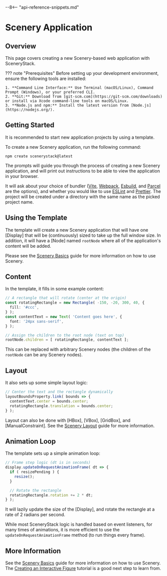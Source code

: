 --8<-- "api-reference-snippets.md"

# Scenery Application

## Overview

This page covers creating a new Scenery-based web application with SceneryStack.

??? note "Prerequisites"
    Before setting up your development environment, ensure the following tools are installed:

    1. **Command Line Interface:** Use Terminal (macOS/Linux), Command Prompt (Windows), or your preferred CLI.
    2. **Git:** Download from [git-scm.com](https://git-scm.com/downloads) or install via Xcode command-line tools on macOS/Linux.
    3. **Node.js and npm:** Install the latest version from [Node.js](https://nodejs.org/).

## Getting Started

It is recommended to start new application projects by using a template.

To create a new Scenery application, run the following command:

```shell
npm create scenerystack@latest
```

The prompts will guide you through the process of creating a new Scenery application, and will print out instructions
to be able to view the application in your browser.

It will ask about your choice of bundler ([Vite](https://vite.dev/), [Webpack](https://webpack.js.org/), [Esbuild](https://esbuild.github.io/), and [Parcel](https://parceljs.org/) are the 
options), and whether you would like to use [ESLint](https://eslint.org/) and [Prettier](https://prettier.io/). The
project will be created under a directory with the same name as the picked project name.

## Using the Template

The template will create a new Scenery application that will have one [Display] that will be (continuously) sized to
take up the full window size. In addition, it will have a [Node] named `rootNode` where all of the application's
content will be added.

Please see the [Scenery Basics](./scenery-basics.md) guide for more information on how to use Scenery.

## Content

In the template, it fills in some example content:

```ts
// A rectangle that will rotate (center at the origin)
const rotatingRectangle = new Rectangle( -150, -20, 300, 40, {
  fill: '#ccc',
} );
const contentText = new Text( 'Content goes here', {
  font: '24px sans-serif',
} );

// Assign the children to the root node (text on top)
rootNode.children = [ rotatingRectangle, contentText ];
```

This can be replaced with arbitrary Scenery nodes (the children of the `rootNode` can be any Scenery nodes).

## Layout

It also sets up some simple layout logic:

```ts
// Center the text and the rectangle dynamically
layoutBoundsProperty.link( bounds => {
  contentText.center = bounds.center;
  rotatingRectangle.translation = bounds.center;
} );
```

Layout can also be done with [HBox], [VBox], [GridBox], and [ManualConstraint]. See the
[Scenery Layout](./scenery-layout.md) guide for more information.

## Animation Loop

The template sets up a simple animation loop:

```ts
// Frame step logic (dt is in seconds)
display.updateOnRequestAnimationFrame( dt => {
  if ( resizePending ) {
    resize();
  }

  // Rotate the rectangle
  rotatingRectangle.rotation += 2 * dt;
} );
```

It will lazily update the size of the [Display], and rotate the rectangle at a rate of 2 radians per second.

While most SceneryStack logic is handled based on event listeners, for many times of animations, it is more efficient to
use the `updateOnRequestAnimationFrame` method (to run things every frame).

## More Information

See the [Scenery Basics](./scenery-basics.md) guide for more information on how to use Scenery. The
[Creating an Interactive Figure](./tutorials/creating-an-interactive-figure.md) tutorial is a good next step to learn
from.
